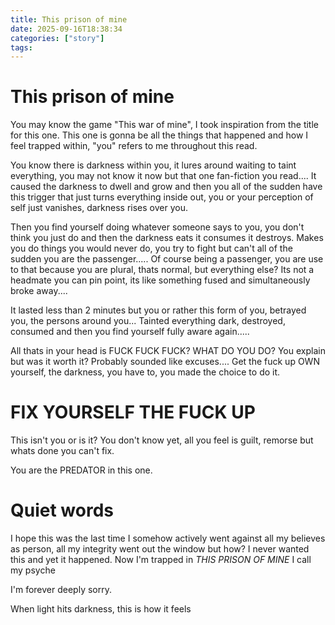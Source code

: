 ```yaml
---
title: This prison of mine
date: 2025-09-16T18:38:34 
categories: ["story"] 
tags: 
---
```


# This prison of mine

You may know the game "This war of mine", I took inspiration from the title for this one. 
This one is gonna be all the things that happened and how I feel trapped within, "you" refers to me throughout this read.

You know there is darkness within you, it lures around waiting to taint everything, you may not know it now but that one fan-fiction you read.... It caused the darkness to dwell and grow and then you all of the sudden have this trigger that just turns everything inside out, you or your perception of self just vanishes, darkness rises over you.

Then you find yourself doing whatever someone says to you, you don't think you just do and then the darkness eats it consumes it destroys. Makes you do things you would never do, you try to fight but can't all of the sudden you are the passenger..... Of course being a passenger, you are use to that because you are plural, thats normal, but everything else? Its not a headmate you can pin point, its like something fused and simultaneously broke away....


It lasted less than 2 minutes but you or rather this form of you, betrayed you, the persons around you... Tainted everything dark, destroyed, consumed and then you find yourself fully aware again.....

All thats in your head is FUCK FUCK FUCK?  WHAT DO YOU DO? You explain but was it worth it? Probably sounded like excuses.... Get the fuck up OWN yourself, the darkness, you have to, you made the choice to do it. 
# FIX YOURSELF THE FUCK UP

This isn't you or is it? You don't know yet, all you feel is guilt, remorse but whats done you can't fix.

You are the PREDATOR in this one.

# Quiet words


I hope this was the last time I somehow actively went against all my believes as person, all my integrity went out the window but how? I never wanted this and yet it happened. 
Now I'm trapped in *THIS PRISON OF MINE* I call my psyche

I'm forever deeply sorry.

When light hits darkness, this is how it feels